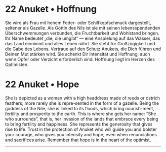 # 22 Anuket • Hoffnung

Sie wird als Frau mit hohem Feder- oder Schilfkopfschmuck dargestellt, seltener als Gazelle. Als Göttin des Nils ist sie mit seinen lebensspendenden Überschwemmungen verbunden, die Fruchtbarkeit und Wohlstand bringen. Ihr Name bedeutet „die, die umgibt“ — eine Anspielung auf das Wasser, das das Land einnimmt und alles Leben nährt. Sie steht für Großzügigkeit und die Gabe des Lebens. Vertraue auf den Schutz Anukets, die Dich führen und Deinen Mut stärken wird. Sie schenkt Dir Intensität und Hoffnung, auch wenn Opfer oder Verzicht erforderlich sind. Hoffnung liegt im Herzen des Optimisten.

# 22 Anuket • Hope

She is depicted as a woman with a high  headdress made of  reeds  or  ostrich  feathers;  more  rarely  she  is  repre-sented in the form of  a gazelle. Being the goddess of  the Nile,  she  is  linked  to  its floods, which  bring  nourish-ment, fertility and prosperity to the earth. This is where she  gets  her  name:  “She  who surrounds”,  that  is,  her invasion of  the lands that embrace every being to bring fertility  and  happiness.  She  represents  the  generosity that gives rise to life. Trust in  the  protection of  Anuket who will guide you and  bolster your courage, who gives you  intensity  and  hope,  even  when  renunciations  and sacrifices arise. Remember  that  hope is in  the  heart  of the optimist.

------


